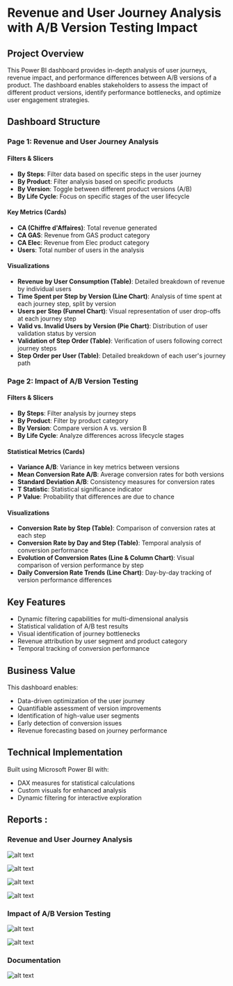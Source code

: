# Revenue and User Journey Analysis with A/B Version Testing Impact

## Project Overview
This Power BI dashboard provides in-depth analysis of user journeys, revenue impact, and performance differences between A/B versions of a product. The dashboard enables stakeholders to assess the impact of different product versions, identify performance bottlenecks, and optimize user engagement strategies.

## Dashboard Structure

### Page 1: Revenue and User Journey Analysis

#### Filters & Slicers
- **By Steps**: Filter data based on specific steps in the user journey
- **By Product**: Filter analysis based on specific products
- **By Version**: Toggle between different product versions (A/B)
- **By Life Cycle**: Focus on specific stages of the user lifecycle

#### Key Metrics (Cards)
- **CA (Chiffre d'Affaires)**: Total revenue generated
- **CA GAS**: Revenue from GAS product category
- **CA Elec**: Revenue from Elec product category
- **Users**: Total number of users in the analysis

#### Visualizations
- **Revenue by User Consumption (Table)**: Detailed breakdown of revenue by individual users
- **Time Spent per Step by Version (Line Chart)**: Analysis of time spent at each journey step, split by version
- **Users per Step (Funnel Chart)**: Visual representation of user drop-offs at each journey step
- **Valid vs. Invalid Users by Version (Pie Chart)**: Distribution of user validation status by version
- **Validation of Step Order (Table)**: Verification of users following correct journey steps
- **Step Order per User (Table)**: Detailed breakdown of each user's journey path

### Page 2: Impact of A/B Version Testing

#### Filters & Slicers
- **By Steps**: Filter analysis by journey steps
- **By Product**: Filter by product category
- **By Version**: Compare version A vs. version B
- **By Life Cycle**: Analyze differences across lifecycle stages

#### Statistical Metrics (Cards)
- **Variance A/B**: Variance in key metrics between versions
- **Mean Conversion Rate A/B**: Average conversion rates for both versions
- **Standard Deviation A/B**: Consistency measures for conversion rates
- **T Statistic**: Statistical significance indicator
- **P Value**: Probability that differences are due to chance

#### Visualizations
- **Conversion Rate by Step (Table)**: Comparison of conversion rates at each step
- **Conversion Rate by Day and Step (Table)**: Temporal analysis of conversion performance
- **Evolution of Conversion Rates (Line & Column Chart)**: Visual comparison of version performance by step
- **Daily Conversion Rate Trends (Line Chart)**: Day-by-day tracking of version performance differences

## Key Features
- Dynamic filtering capabilities for multi-dimensional analysis
- Statistical validation of A/B test results
- Visual identification of journey bottlenecks
- Revenue attribution by user segment and product category
- Temporal tracking of conversion performance

## Business Value
This dashboard enables:
- Data-driven optimization of the user journey
- Quantifiable assessment of version improvements
- Identification of high-value user segments
- Early detection of conversion issues
- Revenue forecasting based on journey performance

## Technical Implementation
Built using Microsoft Power BI with:
- DAX measures for statistical calculations
- Custom visuals for enhanced analysis
- Dynamic filtering for interactive exploration

## Reports : 
### Revenue and User Journey Analysis

![alt text](https://github.com/WassimSlim21/Revenue-and-User-Journey-Analysis-with-A-B-Testing-Impact/blob/master/reprots%20screen%20shots/AB%20version%201.png)

![alt text](https://github.com/WassimSlim21/Revenue-and-User-Journey-Analysis-with-A-B-Testing-Impact/blob/master/reprots%20screen%20shots/AB%20version%202.png)

![alt text](https://github.com/WassimSlim21/Revenue-and-User-Journey-Analysis-with-A-B-Testing-Impact/blob/master/reprots%20screen%20shots/AB%20version%203.png)

![alt text](https://github.com/WassimSlim21/Revenue-and-User-Journey-Analysis-with-A-B-Testing-Impact/blob/master/reprots%20screen%20shots/AB%20version%204.png)


### Impact of A/B Version Testing

![alt text](https://github.com/WassimSlim21/Revenue-and-User-Journey-Analysis-with-A-B-Testing-Impact/blob/master/reprots%20screen%20shots/CA-steps%201.png)

![alt text](https://github.com/WassimSlim21/Revenue-and-User-Journey-Analysis-with-A-B-Testing-Impact/blob/master/reprots%20screen%20shots/CA-steps%202.png)

### Documentation 

![alt text](https://github.com/WassimSlim21/Revenue-and-User-Journey-Analysis-with-A-B-Testing-Impact/blob/master/reprots%20screen%20shots/Documentation.png)

